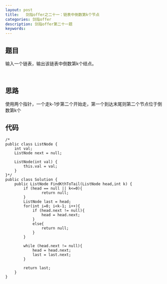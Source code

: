 ```yaml
---
layout: post
title:   剑指offer之二十一：链表中倒数第k个节点
categories: 剑指offer
description: 剑指offer第二十一题
keywords: 
---
```



## 题目

输入一个链表，输出该链表中倒数第k个结点。





 

## 思路

使用两个指针，一个走k-1步第二个开始走，第一个到达末尾则第二个节点位于倒数第k个


## 代码



	/*
	public class ListNode {
	    int val;
	    ListNode next = null;
	
	    ListNode(int val) {
	        this.val = val;
	    }
	}*/
	public class Solution {
	    public ListNode FindKthToTail(ListNode head,int k) {
			if (head == null || k<=0){
	                return null;
	        }
	        ListNode last = head;
	        for(int i=0; i<k-1; i++){
	            if (head.next != null){
	                head = head.next;
	            }
	            else{
	                return null;
	            }
	        }
	        
	        while (head.next != null){
	            head = head.next;
	            last = last.next;
	        }
	        
	        return last;
	    }
	}

## 
